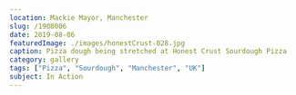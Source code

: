 ```yaml
---
location: Mackie Mayor, Manchester
slug: /1908006
date: 2019-08-06
featuredImage: ./images/honestCrust-028.jpg
caption: Pizza dough being stretched at Honest Crust Sourdough Pizza
category: gallery
tags: ["Pizza", "Sourdough", "Manchester", "UK"]
subject: In Action
---
```

